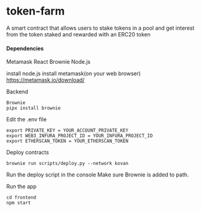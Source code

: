 # token-farm

 A smart contract that allows users to stake tokens in a pool and get interest from the token staked and rewarded with an ERC20 token
 
 #### Dependencies
 Metamask
 React
 Brownie
 Node.js
 
 install node.js 
 install metamask(on your web browser) https://metamask.io/download/
 
 Backend
 ```
 Brownie
 pipx install brownie
 ```
 
 Edit the .env file
 ```
export PRIVATE_KEY = YOUR_ACCOUNT_PRIVATE_KEY
export WEB3_INFURA_PROJECT_ID = YOUR_INFURA_PROJECT_ID
export ETHERSCAN_TOKEN = YOUR_ETHERSCAN_TOKEN
 ```
 
 Deploy contracts
 ```
 brownie run scripts/deploy.py --network kovan
 ```
 
 Run the deploy script in the console
 Make sure Brownie is added to path.
 
Run the app
```
cd frontend
npm start
```
 
